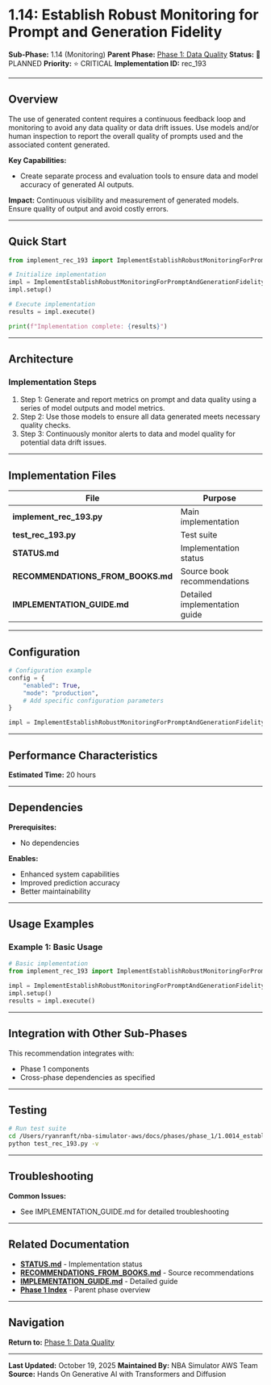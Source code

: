 # 1.14: Establish Robust Monitoring for Prompt and Generation Fidelity

**Sub-Phase:** 1.14 (Monitoring)
**Parent Phase:** [Phase 1: Data Quality](../PHASE_1_INDEX.md)
**Status:** 🔵 PLANNED
**Priority:** ⭐ CRITICAL
**Implementation ID:** rec_193

---

## Overview

The use of generated content requires a continuous feedback loop and monitoring to avoid any data quality or data drift issues. Use models and/or human inspection to report the overall quality of prompts used and the associated content generated.

**Key Capabilities:**
- Create separate process and evaluation tools to ensure data and model accuracy of generated AI outputs.

**Impact:**
Continuous visibility and measurement of generated models. Ensure quality of output and avoid costly errors.

---

## Quick Start

```python
from implement_rec_193 import ImplementEstablishRobustMonitoringForPromptAndGenerationFidelity

# Initialize implementation
impl = ImplementEstablishRobustMonitoringForPromptAndGenerationFidelity()
impl.setup()

# Execute implementation
results = impl.execute()

print(f"Implementation complete: {results}")
```

---

## Architecture

### Implementation Steps

1. Step 1: Generate and report metrics on prompt and data quality using a series of model outputs and model metrics.
2. Step 2: Use those models to ensure all data generated meets necessary quality checks.
3. Step 3: Continuously monitor alerts to data and model quality for potential data drift issues.

---

## Implementation Files

| File | Purpose |
|------|---------|
| **implement_rec_193.py** | Main implementation |
| **test_rec_193.py** | Test suite |
| **STATUS.md** | Implementation status |
| **RECOMMENDATIONS_FROM_BOOKS.md** | Source book recommendations |
| **IMPLEMENTATION_GUIDE.md** | Detailed implementation guide |

---

## Configuration

```python
# Configuration example
config = {
    "enabled": True,
    "mode": "production",
    # Add specific configuration parameters
}

impl = ImplementEstablishRobustMonitoringForPromptAndGenerationFidelity(config=config)
```

---

## Performance Characteristics

**Estimated Time:** 20 hours

---

## Dependencies

**Prerequisites:**
- No dependencies

**Enables:**
- Enhanced system capabilities
- Improved prediction accuracy
- Better maintainability

---

## Usage Examples

### Example 1: Basic Usage

```python
# Basic implementation
from implement_rec_193 import ImplementEstablishRobustMonitoringForPromptAndGenerationFidelity

impl = ImplementEstablishRobustMonitoringForPromptAndGenerationFidelity()
impl.setup()
results = impl.execute()
```

---

## Integration with Other Sub-Phases

This recommendation integrates with:
- Phase 1 components
- Cross-phase dependencies as specified

---

## Testing

```bash
# Run test suite
cd /Users/ryanranft/nba-simulator-aws/docs/phases/phase_1/1.0014_establish_robust_monitoring_for_prompt_and_generation_fideli
python test_rec_193.py -v
```

---

## Troubleshooting

**Common Issues:**
- See IMPLEMENTATION_GUIDE.md for detailed troubleshooting

---

## Related Documentation

- **[STATUS.md](STATUS.md)** - Implementation status
- **[RECOMMENDATIONS_FROM_BOOKS.md](RECOMMENDATIONS_FROM_BOOKS.md)** - Source recommendations
- **[IMPLEMENTATION_GUIDE.md](IMPLEMENTATION_GUIDE.md)** - Detailed guide
- **[Phase 1 Index](../PHASE_1_INDEX.md)** - Parent phase overview

---

## Navigation

**Return to:** [Phase 1: Data Quality](../PHASE_1_INDEX.md)

---

**Last Updated:** October 19, 2025
**Maintained By:** NBA Simulator AWS Team
**Source:** Hands On Generative AI with Transformers and Diffusion
